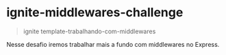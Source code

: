 # ignite-middlewares-challenge

  > ignite template-trabalhando-com-middlewares
  
  Nesse desafio iremos trabalhar mais a fundo com middlewares no Express.
